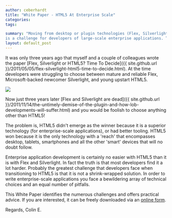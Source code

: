 ```yaml
---
author: ceberhardt
title: "White Paper - HTML5 At Enterprise Scale"
categories: 
tags:

summary: "Moving from desktop or plugin technologies (Flex, Silverlight, Java Applets) to HTML5 
is a challenge for developers of large-scale enterprise applications. This White Paper discusses the challenges and offers potential solutions."
layout: default_post
---
```


It was only three years ago that myself and a couple of colleagues wrote the paper [Flex, Silverlight or HTML5? Time To Decide]({{ site.github.url }}/2011/05/05/flex-silverlight-html5-time-to-decide.html). At the time developers were struggling to choose between mature and reliable Flex, Microsoft-backed newcomer Silverlight, and young upstart HTML5.

<img src="{{ site.github.url }}/ceberhardt/assets/HTML5-tech-cloud.png"></img>

Now just three years later [Flex and Silverlight are dead]({{ site.github.url }}/2011/11/14/the-untimely-demise-of-the-plugin-and-how-lob-developments-will-suffer.html) and you would be foolish to choose anything other than HTML5!

The problem is, HTML5 didn't emerge as the winner because it is a superior technology (for enterprise-scale applications), or had better tooling. HTML5 won because it is the only technology with a 'reach' that encompasses desktop, tablets, smartphones and all the other 'smart' devices that will no doubt follow.

Enterprise application development is certainly no easier with HTML5 than it is with Flex and Silverlight. In fact the truth is that most developers find it a lot harder. Probably the greatest challenge that developers face when transitioning to HTML5 is that it is not a shrink-wrapped solution. In order to write enterprise-scale applications you face a bewildering array of technical choices and an equal number of pitfalls.

This White Paper identifies the numerous challenges and offers practical advice. If you are interested, it can be freely downloaded via an [online form](http://www.scottlogic.com/whitepaper/html5-at-enterprise-scale/).

Regards, Colin E.


